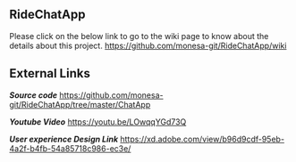 ## RideChatApp

Please click on the below link to go to the wiki page to know about the details about this project.
https://github.com/monesa-git/RideChatApp/wiki

## **External Links**
**_Source code_**
https://github.com/monesa-git/RideChatApp/tree/master/ChatApp

**_Youtube Video_**
https://youtu.be/LOwqqYGd73Q

**_User experience Design Link_**
https://xd.adobe.com/view/b96d9cdf-95eb-4a2f-b4fb-54a85718c986-ec3e/
